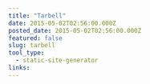 ```yaml
---
title: "Tarbell"
date: 2015-05-02T02:56:00.000Z
posted_date: 2015-05-02T02:56:00.000Z
featured: false
slug: tarbell
tool_type: 
  - static-site-generator
links:
---
```






